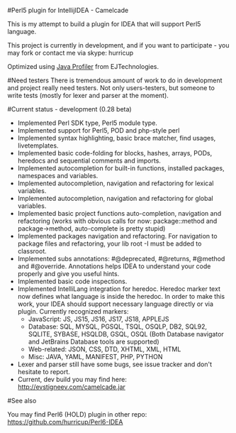 #Perl5 plugin for IntellijIDEA - Camelcade

This is my attempt to build a plugin for IDEA that will support Perl5 language.

This project is currently in development, and if you want to participate - you may fork or contact me via skype: hurricup

Optimized using [Java Profiler](http://www.ej-technologies.com/products/jprofiler/overview.html) from EJTechnologies. 

#Need testers
There is tremendous amount of work to do in development and project really need testers. Not only users-testers, but someone
to write tests (mostly for lexer and parser at the moment).

#Current status - development (0.28 beta)

* Implemented Perl SDK type, Perl5 module type.
* Implemented support for Perl5, POD and php-style perl <? ... ?>
* Implemented syntax highlighting, basic brace matcher, find usages, livetemplates. 
* Implemented basic code-folding for blocks, hashes, arrays, PODs, heredocs and sequential comments and imports.
* Implemented autocompletion for built-in functions, installed packages, namespaces and variables.
* Implemented autocompletion, navigation and refactoring for lexical variables.
* Implemented autocompletion, navigation and refactoring for global variables.
* Implemented basic project functions auto-completion, navigation and refactoring (works with obvious calls for now: package::method and package->method, auto-complete is pretty stupid)
* Implemented packages navigation and refactoring. For navigation to package files and refactoring, your lib root -I must be added to classroot.
* Implemented subs annotations: #@deprecated, #@returns, #@method and #@override. Annotations helps IDEA to understand your code properly and give you useful hints.
* Implemented basic code inspections. 
* Implemented IntelliLang integration for heredoc. Heredoc marker text now defines what language is inside the heredoc. In order to make this work, your IDEA should support necessary language directly or via plugin. Currently recognized markers:
  * JavaScript: JS, JS15, JS16, JS17, JS18, APPLEJS
  * Database: SQL, MYSQL, PGSQL, TSQL, OSQLP, DB2, SQL92, SQLITE, SYBASE, HSQLDB, GSQL, OSQL (Both Database navigator and JetBrains Database tools are supported)
  * Web-related: JSON, CSS, DTD, XHTML, XML, HTML
  * Misc: JAVA, YAML, MANIFEST, PHP, PYTHON
* Lexer and parser still have some bugs, see issue tracker and don't hesitate to report.
* Current, dev build you may find here: http://evstigneev.com/camelcade.jar

#See also

You may find Perl6 (HOLD) plugin in other repo: https://github.com/hurricup/Perl6-IDEA